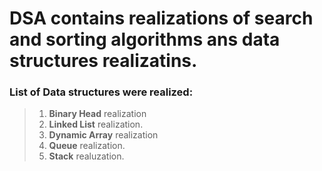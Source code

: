 # DSA contains realizations of search and sorting algorithms ans data structures realizatins.
### List of Data structures were realized:
> 1. **Binary Head** realization
> 2. **Linked List** realization.
> 3. **Dynamic Array** realization
> 4. **Queue** realization.
> 5. **Stack** realuzation.
